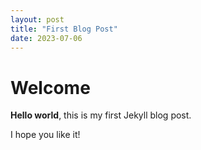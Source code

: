 ```yaml
---
layout: post
title: "First Blog Post"
date: 2023-07-06
---
```


# Welcome

**Hello world**, this is my first Jekyll blog post.

I hope you like it!
